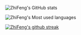![ZhiFeng's GitHub stats](https://github-readme-stats.vercel.app/api?username=zhi-feng2008&show_icons=true&theme=tokyonight)

![ZhiFeng's Most used languages](https://github-readme-stats.vercel.app/api/top-langs/?username=zhi-feng2008&layout=compact&hide_border=true&langs_count=10&theme=tokyonight)

[![ZhiFeng's github streak](https://github-readme-streak-stats.herokuapp.com/?user=zhi-feng2008&theme=tokyonigh)](https://github.com/DenverCoder1/github-readme-streak-stats)
<!--
**zhi-feng2008/zhi-feng2008** is a ✨ _special_ ✨ repository because its `README.md` (this file) appears on your GitHub profile.

Here are some ideas to get you started:

- 🔭 I’m currently working on ...
- 🌱 I’m currently learning ...
- 👯 I’m looking to collaborate on ...
- 🤔 I’m looking for help with ...
- 💬 Ask me about ...
- 📫 How to reach me: ...
- 😄 Pronouns: ...
- ⚡ Fun fact: ...
-->
